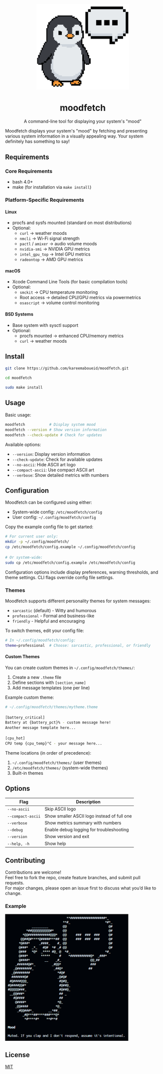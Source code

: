 <p align="center">
  <img src="https://raw.githubusercontent.com/kareemaboueid/moodfetch/refs/heads/main/logo/moodfetch.png" alt="Moodfetch Logo" width="300"/>
</p>

<h1 align="center" dir="auto">moodfetch</h1>

<p align="center" dir="auto">A command-line tool for displaying your system's "mood"</p>

Moodfetch displays your system's "mood" by fetching and presenting various system information in a visually appealing way. Your system definitely has something to say!

## Requirements

### Core Requirements

- bash 4.0+
- make (for installation via `make install`)

### Platform-Specific Requirements

#### Linux

- procfs and sysfs mounted (standard on most distributions)
- Optional:
  - `curl` → weather moods
  - `nmcli` → Wi-Fi signal strength
  - `pactl` / `amixer` → audio volume moods
  - `nvidia-smi` → NVIDIA GPU metrics
  - `intel_gpu_top` → Intel GPU metrics
  - `radeontop` → AMD GPU metrics

#### macOS

- Xcode Command Line Tools (for basic compilation tools)
- Optional:
  - `smckit` → CPU temperature monitoring
  - Root access → detailed CPU/GPU metrics via powermetrics
  - `osascript` → volume control monitoring

#### BSD Systems

- Base system with sysctl support
- Optional:
  - procfs mounted → enhanced CPU/memory metrics
  - `curl` → weather moods

## Install

```bash
git clone https://github.com/kareemaboueid/moodfetch.git
```

```bash
cd moodfetch
```

```bash
sudo make install
```

## Usage

Basic usage:

```bash
moodfetch           # Display system mood
moodfetch --version # Show version information
moodfetch --check-update # Check for updates
```

Available options:

- `--version`: Display version information
- `--check-update`: Check for available updates
- `--no-ascii`: Hide ASCII art logo
- `--compact-ascii`: Use compact ASCII art
- `--verbose`: Show detailed metrics with numbers

## Configuration

Moodfetch can be configured using either:

- System-wide config: `/etc/moodfetch/config`
- User config: `~/.config/moodfetch/config`

Copy the example config file to get started:

```bash
# For current user only:
mkdir -p ~/.config/moodfetch/
cp /etc/moodfetch/config.example ~/.config/moodfetch/config

# Or system-wide:
sudo cp /etc/moodfetch/config.example /etc/moodfetch/config
```

Configuration options include display preferences, warning thresholds, and theme settings.
CLI flags override config file settings.

### Themes

Moodfetch supports different personality themes for system messages:

- `sarcastic` (default) - Witty and humorous
- `professional` - Formal and business-like
- `friendly` - Helpful and encouraging

To switch themes, edit your config file:

```bash
# In ~/.config/moodfetch/config:
theme=professional  # Choose: sarcastic, professional, or friendly
```

#### Custom Themes

You can create custom themes in `~/.config/moodfetch/themes/`:

1. Create a new `.theme` file
2. Define sections with `[section_name]`
3. Add message templates (one per line)

Example custom theme:

```bash
# ~/.config/moodfetch/themes/mytheme.theme

[battery_critical]
Battery at {battery_pct}% - custom message here!
Another message template here...

[cpu_hot]
CPU temp {cpu_temp}°C - your message here...
```

Theme locations (in order of precedence):

1. `~/.config/moodfetch/themes/` (user themes)
2. `/etc/moodfetch/themes/` (system-wide themes)
3. Built-in themes

## Options

| Flag             | Description                                  |
|------------------|----------------------------------------------|
| `--no-ascii`     | Skip ASCII logo                              |
| `--compact-ascii`| Show smaller ASCII logo instead of full one  |
| `--verbose`      | Show metrics summary with numbers            |
| `--debug`        | Enable debug logging for troubleshooting     |
| `--version`      | Show version and exit                        |
| `--help, -h`     | Show help                                    |

## Contributing

Contributions are welcome!  
Feel free to fork the repo, create feature branches, and submit pull requests.  
For major changes, please open an issue first to discuss what you’d like to change.

### Example

<p>
  <img src="https://raw.githubusercontent.com/kareemaboueid/moodfetch/refs/heads/main/moodfetch-screenshot1.png" alt="Moodfetch Screenshot" width="400"/>
</p>

## License

[MIT](./LICENSE)
